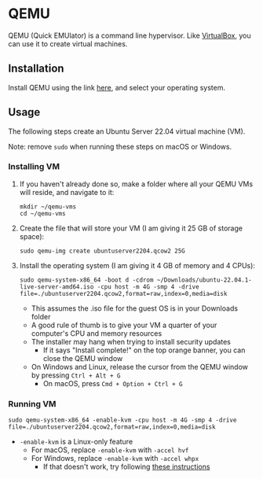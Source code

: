 # QEMU

QEMU (Quick EMUlator) is a command line hypervisor. Like [VirtualBox](../virtualbox), you can use it to create virtual machines.

## Installation

Install QEMU using the link [here](https://www.qemu.org/download/), and select your operating system.

## Usage

The following steps create an Ubuntu Server 22.04 virtual machine (VM).

Note: remove `sudo` when running these steps on macOS or Windows.

### Installing VM

1. If you haven't already done so, make a folder where all your QEMU VMs will reside, and navigate to it:

    ```
    mkdir ~/qemu-vms
    cd ~/qemu-vms
    ```

1. Create the file that will store your VM (I am giving it 25 GB of storage space):

    ```
    sudo qemu-img create ubuntuserver2204.qcow2 25G
    ```

1. Install the operating system (I am giving it 4 GB of memory and 4 CPUs):

    ```
    sudo qemu-system-x86_64 -boot d -cdrom ~/Downloads/ubuntu-22.04.1-live-server-amd64.iso -cpu host -m 4G -smp 4 -drive file=./ubuntuserver2204.qcow2,format=raw,index=0,media=disk
    ```

    - This assumes the .iso file for the guest OS is in your Downloads folder
    - A good rule of thumb is to give your VM a quarter of your computer's CPU and memory resources
    - The installer may hang when trying to install security updates
        - If it says "Install complete!" on the top orange banner, you can close the QEMU window
    - On Windows and Linux, release the cursor from the QEMU window by pressing `Ctrl + Alt + G`
        - On macOS, press `Cmd + Option + Ctrl + G`

### Running VM

```
sudo qemu-system-x86_64 -enable-kvm -cpu host -m 4G -smp 4 -drive file=./ubuntuserver2204.qcow2,format=raw,index=0,media=disk
```

- `-enable-kvm` is a Linux-only feature
    - For macOS, replace `-enable-kvm` with `-accel hvf`
    - For Windows, replace `-enable-kvm` with `-accel whpx`
        - If that doesn't work, try following [these instructions](https://www.qemu.org/2017/11/22/haxm-usage-windows/)
